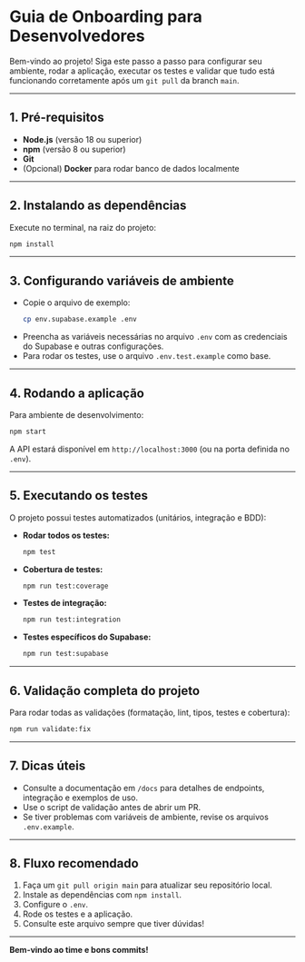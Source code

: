 # Guia de Onboarding para Desenvolvedores

Bem-vindo ao projeto! Siga este passo a passo para configurar seu ambiente, rodar a aplicação, executar os testes e validar que tudo está funcionando corretamente após um `git pull` da branch `main`.

---

## 1. Pré-requisitos
- **Node.js** (versão 18 ou superior)
- **npm** (versão 8 ou superior)
- **Git**
- (Opcional) **Docker** para rodar banco de dados localmente

---

## 2. Instalando as dependências
Execute no terminal, na raiz do projeto:

```sh
npm install
```

---

## 3. Configurando variáveis de ambiente
- Copie o arquivo de exemplo:
  ```sh
  cp env.supabase.example .env
  ```
- Preencha as variáveis necessárias no arquivo `.env` com as credenciais do Supabase e outras configurações.
- Para rodar os testes, use o arquivo `.env.test.example` como base.

---

## 4. Rodando a aplicação
Para ambiente de desenvolvimento:

```sh
npm start
```

A API estará disponível em `http://localhost:3000` (ou na porta definida no `.env`).

---

## 5. Executando os testes
O projeto possui testes automatizados (unitários, integração e BDD):

- **Rodar todos os testes:**
  ```sh
  npm test
  ```
- **Cobertura de testes:**
  ```sh
  npm run test:coverage
  ```
- **Testes de integração:**
  ```sh
  npm run test:integration
  ```
- **Testes específicos do Supabase:**
  ```sh
  npm run test:supabase
  ```

---

## 6. Validação completa do projeto
Para rodar todas as validações (formatação, lint, tipos, testes e cobertura):

```sh
npm run validate:fix
```

---

## 7. Dicas úteis
- Consulte a documentação em `/docs` para detalhes de endpoints, integração e exemplos de uso.
- Use o script de validação antes de abrir um PR.
- Se tiver problemas com variáveis de ambiente, revise os arquivos `.env.example`.

---

## 8. Fluxo recomendado
1. Faça um `git pull origin main` para atualizar seu repositório local.
2. Instale as dependências com `npm install`.
3. Configure o `.env`.
4. Rode os testes e a aplicação.
5. Consulte este arquivo sempre que tiver dúvidas!

---

**Bem-vindo ao time e bons commits!** 